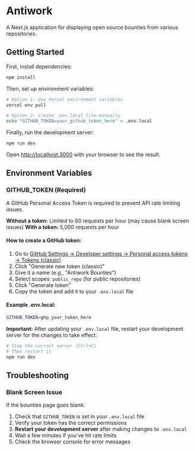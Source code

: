 # Antiwork

A Next.js application for displaying open source bounties from various repositories.

## Getting Started

First, install dependencies:

```bash
npm install
```

Then, set up environment variables:

```bash
# Option 1: Use Vercel environment variables
vercel env pull

# Option 2: Create .env.local file manually
echo "GITHUB_TOKEN=your_github_token_here" > .env.local
```

Finally, run the development server:

```bash
npm run dev
```

Open [http://localhost:3000](http://localhost:3000) with your browser to see the result.

## Environment Variables

### GITHUB_TOKEN (Required)
A GitHub Personal Access Token is required to prevent API rate limiting issues.

**Without a token:** Limited to 60 requests per hour (may cause blank screen issues)
**With a token:** 5,000 requests per hour

#### How to create a GitHub token:
1. Go to [GitHub Settings → Developer settings → Personal access tokens → Tokens (classic)](https://github.com/settings/tokens)
2. Click "Generate new token (classic)"
3. Give it a name (e.g., "Antiwork Bounties")
4. Select scopes: `public_repo` (for public repositories)
5. Click "Generate token"
6. Copy the token and add it to your `.env.local` file

#### Example .env.local:
```bash
GITHUB_TOKEN=ghp_your_token_here
```

**Important:** After updating your `.env.local` file, restart your development server for the changes to take effect:
```bash
# Stop the current server (Ctrl+C)
# Then restart it
npm run dev
```

## Troubleshooting

### Blank Screen Issue
If the bounties page goes blank:
1. Check that `GITHUB_TOKEN` is set in your `.env.local` file
2. Verify your token has the correct permissions
3. **Restart your development server** after making changes to `.env.local`
4. Wait a few minutes if you've hit rate limits
5. Check the browser console for error messages

